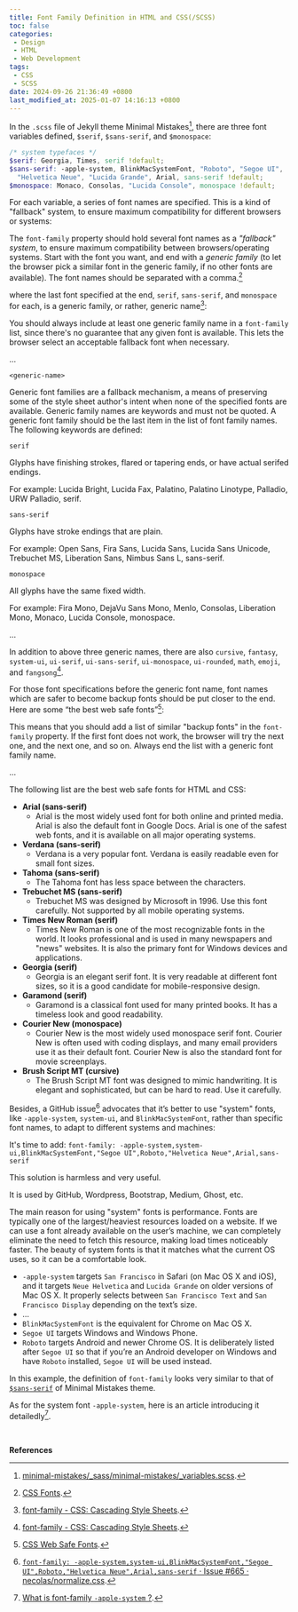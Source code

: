 ```yaml
---
title: Font Family Definition in HTML and CSS(/SCSS)
toc: false
categories:
 - Design
 - HTML
 - Web Development
tags:
 - CSS
 - SCSS
date: 2024-09-26 21:36:49 +0800
last_modified_at: 2025-01-07 14:16:13 +0800
---
```


In the `.scss` file of Jekyll theme Minimal Mistakes[^1], there are three font variables defined, `$serif`, `$sans-serif`, and `$monospace`:

<div id="font-defs"></div>

```scss
/* system typefaces */
$serif: Georgia, Times, serif !default;
$sans-serif: -apple-system, BlinkMacSystemFont, "Roboto", "Segoe UI",
  "Helvetica Neue", "Lucida Grande", Arial, sans-serif !default;
$monospace: Monaco, Consolas, "Lucida Console", monospace !default;
```

For each variable, a series of font names are specified. This is a kind of "fallback" system, to ensure maximum compatibility for different browsers or systems:

<div class="quote--left" markdown="1">

The `font-family` property should hold several font names as a <i class="term">"fallback" system</i>, to ensure maximum compatibility between browsers/operating systems. Start with the font you want, and end with a <i class="term">generic family</i> (to let the browser pick a similar font in the generic family, if no other fonts are available). The font names should be separated with a comma.[^4]

</div>

where the last font specified at the end, `serif`, `sans-serif`, and `monospace` for each, is a generic family, or rather, generic name[^2]:

<div class="quote--left" markdown="1">

You should always include at least one generic family name in a `font-family` list, since there's no guarantee that any given font is available. This lets the browser select an acceptable fallback font when necessary.

...

`<generic-name>`

Generic font families are a fallback mechanism, a means of preserving some of the style sheet author's intent when none of the specified fonts are available. Generic family names are keywords and must not be quoted. A generic font family should be the last item in the list of font family names. The following keywords are defined:

`serif`

Glyphs have finishing strokes, flared or tapering ends, or have actual serifed endings.

For example: Lucida Bright, Lucida Fax, Palatino, Palatino Linotype, Palladio, URW Palladio, serif.

`sans-serif`

Glyphs have stroke endings that are plain.

For example: Open Sans, Fira Sans, Lucida Sans, Lucida Sans Unicode, Trebuchet MS, Liberation Sans, Nimbus Sans L, sans-serif.

`monospace`

All glyphs have the same fixed width.

For example: Fira Mono, DejaVu Sans Mono, Menlo, Consolas, Liberation Mono, Monaco, Lucida Console, monospace.

...

</div>

In addition to above three generic names, there are also `cursive`, `fantasy`, `system-ui`, `ui-serif`, `ui-sans-serif`, `ui-monospace`, `ui-rounded`, `math`, `emoji`, and `fangsong`[^2].

For those font specifications before the generic font name, font names which are safer to become backup fonts should be put closer to the end. Here are some “the best web safe fonts”[^5]:

<div class="quote--left" markdown="1">

This means that you should add a list of similar "backup fonts" in the `font-family` property. If the first font does not work, the browser will try the next one, and the next one, and so on. Always end the list with a generic font family name.

...

The following list are the best web safe fonts for HTML and CSS:

- **Arial (sans-serif)**
  - Arial is the most widely used font for both online and printed media. Arial is also the default font in Google Docs. Arial is one of the safest web fonts, and it is available on all major operating systems.
- **Verdana (sans-serif)**
  - Verdana is a very popular font. Verdana is easily readable even for small font sizes.
- **Tahoma (sans-serif)**
  - The Tahoma font has less space between the characters.
- **Trebuchet MS (sans-serif)**
  - Trebuchet MS was designed by Microsoft in 1996. Use this font carefully. Not supported by all mobile operating systems.
- **Times New Roman (serif)**
  - Times New Roman is one of the most recognizable fonts in the world. It looks professional and is used in many newspapers and "news" websites. It is also the primary font for Windows devices and applications.
- **Georgia (serif)**
  - Georgia is an elegant serif font. It is very readable at different font sizes, so it is a good candidate for mobile-responsive design.
- **Garamond (serif)**
  - Garamond is a classical font used for many printed books. It has a timeless look and good readability.
- **Courier New (monospace)**
  - Courier New is the most widely used monospace serif font. Courier New is often used with coding displays, and many email providers use it as their default font. Courier New is also the standard font for movie screenplays.
- **Brush Script MT (cursive)**
  - The Brush Script MT font was designed to mimic handwriting. It is elegant and sophisticated, but can be hard to read. Use it carefully.

</div>

Besides, a GitHub issue[^3] advocates that it’s better to use "system" fonts, like `-apple-system`, `system-ui`, and `BlinkMacSystemFont`, rather than specific font names, to adapt to different systems and machines:

<div class="quote--left" markdown="1">

It's time to add: `font-family: -apple-system,system-ui,BlinkMacSystemFont,"Segoe UI",Roboto,"Helvetica Neue",Arial,sans-serif`

This solution is harmless and very useful.

It is used by GitHub, Wordpress, Bootstrap, Medium, Ghost, etc.

The main reason for using "system" fonts is performance. Fonts are typically one of the largest/heaviest resources loaded on a website. If we can use a font already available on the user’s machine, we can completely eliminate the need to fetch this resource, making load times noticeably faster.
The beauty of system fonts is that it matches what the current OS uses, so it can be a comfortable look.

- `-apple-system` targets `San Francisco` in Safari (on Mac OS X and iOS), and it targets `Neue Helvetica` and `Lucida Grande` on older versions of Mac OS X. It properly selects between `San Francisco Text` and `San Francisco Display` depending on the text’s size.
- ...
- `BlinkMacSystemFont` is the equivalent for Chrome on Mac OS X.
- `Segoe UI` targets Windows and Windows Phone.
- `Roboto` targets Android and newer Chrome OS. It is deliberately listed after `Segoe UI` so that if you’re an Android developer on Windows and have `Roboto` installed, `Segoe UI` will be used instead.

</div>

In this example, the definition of `font-family` looks very similar to that of [`$sans-serif`](#font-defs) of Minimal Mistakes theme.

As for the system font `-apple-system`, here is an article introducing it detailedly[^6].

<br>

**References**

[^1]: [minimal-mistakes/\_sass/minimal-mistakes/\_variables.scss](https://github.com/mmistakes/minimal-mistakes/blob/master/_sass/minimal-mistakes/_variables.scss).

[^2]: [font-family - CSS: Cascading Style Sheets](https://developer.mozilla.org/en-US/docs/Web/CSS/font-family).
[^3]: [`font-family: -apple-system,system-ui,BlinkMacSystemFont,"Segoe UI",Roboto,"Helvetica Neue",Arial,sans-serif` · Issue #665 · necolas/normalize.css](https://github.com/necolas/normalize.css/issues/665).

[^4]: [CSS Fonts](https://www.w3schools.com/css/css_font.asp).
[^5]: [CSS Web Safe Fonts](https://www.w3schools.com/css/css_font_websafe.asp).
[^6]: [What is font-family `-apple-system` ?](https://www.geeksforgeeks.org/what-is-font-family-apple-system/).
